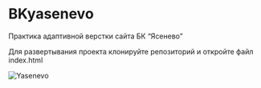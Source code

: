 # BKyasenevo
Практика адаптивной верстки сайта БК “Ясенево”

Для развертывания проекта клонируйте репозиторий и откройте файл index.html

![Yasenevo](assets/yasenevo.gif)